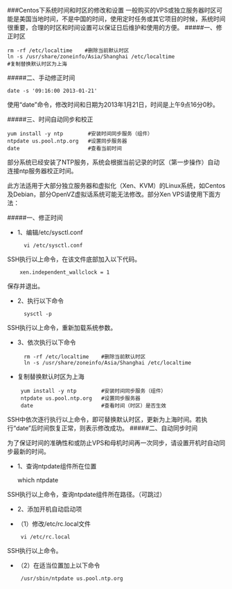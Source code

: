 ###Centos下系统时间和时区的修改和设置
一般购买的VPS或独立服务器时区可能是美国当地时间，不是中国的时间，使用定时任务或其它项目的时候，系统时间很重要，合理的时区和时间设置可以保证日后维护和使用的方便。
#####一、修正时区

    rm -rf /etc/localtime    #删除当前默认时区
    ln -s /usr/share/zoneinfo/Asia/Shanghai /etc/localtime
    #复制替换默认时区为上海

#####二、手动修正时间

    date -s '09:16:00 2013-01-21'

使用“date”命令，修改时间和日期为2013年1月21日，时间是上午9点16分0秒。

#####三、时间自动同步和校正

    yum install -y ntp        #安装时间同步服务（组件）
    ntpdate us.pool.ntp.org   #设置同步服务器
    date                      #查看当前时间

部分系统已经安装了NTP服务，系统会根据当前记录的时区（第一步操作）自动连接ntp服务器校正时间。

此方法适用于大部分独立服务器和虚拟化（Xen、KVM）的Linux系统，如Centos及Debian，部分OpenVZ虚拟话系统可能无法修改。部分Xen VPS请使用下面方法：

#####一、修正时间

* 1、编辑/etc/sysctl.conf

        vi /etc/sysctl.conf


SSH执行以上命令，在该文件底部加入以下代码。

        xen.independent_wallclock = 1

保存并退出。

* 2、执行以下命令

        sysctl -p

SSH执行以上命令，重新加载系统参数。

* 3、依次执行以下命令

        rm -rf /etc/localtime    #删除当前默认时区
        ln -s /usr/share/zoneinfo/Asia/Shanghai /etc/localtime

 - 复制替换默认时区为上海

        yum install -y ntp        #安装时间同步服务（组件）
        ntpdate us.pool.ntp.org   #设置同步服务器
        date                      #查看时间（时区）是否生效

SSH中依次逐行执行以上命令，即可替换默认时区，更新为上海时间。若执行“date”后时间恢复正常，则表示修改成功。
#####二、自动同步时间

为了保证时间的准确性和或防止VPS和母机时间再一次同步，请设置开机时自动同步最新的时间。
* 1、查询ntpdate组件所在位置

    which ntpdate

SSH执行以上命令，查询ntpdate组件所在路径。（可跳过）
* 2、添加开机自动启动项
 - （1）修改/etc/rc.local文件

        vi /etc/rc.local

SSH执行以上命令。
 - （2）在适当位置加上以下命令

        /usr/sbin/ntpdate us.pool.ntp.org




